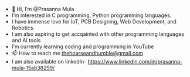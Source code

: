 - 👋 Hi, I’m @Prasanna Mula
- I’m interested in C programming, Python programming languages.
- I have immense love for IoT, PCB Designing, Web Development, and Robotics.
- I am also aspiring to get accqainted with other programming languages and AI tools 
- I’m currently learning coding and programming in YouTube
- 📫 How to reach me thehoarseandhumble@gmail.com
- I am also available on linkedIn- https://www.linkedin.com/in/prasanna-mula-15ab38259/

<!---
Prasanna1Mula/Prasanna1Mula is a ✨ special ✨ repository because its `README.md` (this file) appears on your GitHub profile.
You can click the Preview link to take a look at your changes.
--->
